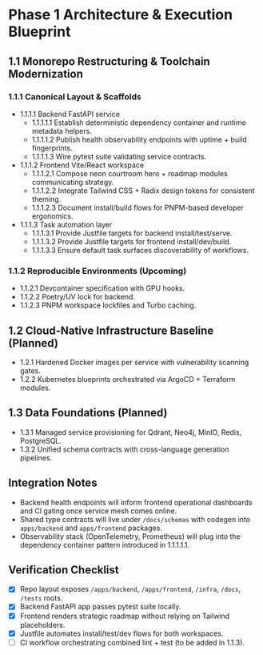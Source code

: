 # Phase 1 Architecture & Execution Blueprint

## 1.1 Monorepo Restructuring & Toolchain Modernization

### 1.1.1 Canonical Layout & Scaffolds

- 1.1.1.1 Backend FastAPI service
  - 1.1.1.1.1 Establish deterministic dependency container and runtime metadata helpers.
  - 1.1.1.1.2 Publish health observability endpoints with uptime + build fingerprints.
  - 1.1.1.1.3 Wire pytest suite validating service contracts.
- 1.1.1.2 Frontend Vite/React workspace
  - 1.1.1.2.1 Compose neon courtroom hero + roadmap modules communicating strategy.
  - 1.1.1.2.2 Integrate Tailwind CSS + Radix design tokens for consistent theming.
  - 1.1.1.2.3 Document install/build flows for PNPM-based developer ergonomics.
- 1.1.1.3 Task automation layer
  - 1.1.1.3.1 Provide Justfile targets for backend install/test/serve.
  - 1.1.1.3.2 Provide Justfile targets for frontend install/dev/build.
  - 1.1.1.3.3 Ensure default task surfaces discoverability of workflows.

### 1.1.2 Reproducible Environments (Upcoming)

- 1.1.2.1 Devcontainer specification with GPU hooks.
- 1.1.2.2 Poetry/UV lock for backend.
- 1.1.2.3 PNPM workspace lockfiles and Turbo caching.

## 1.2 Cloud-Native Infrastructure Baseline (Planned)

- 1.2.1 Hardened Docker images per service with vulnerability scanning gates.
- 1.2.2 Kubernetes blueprints orchestrated via ArgoCD + Terraform modules.

## 1.3 Data Foundations (Planned)

- 1.3.1 Managed service provisioning for Qdrant, Neo4j, MinIO, Redis, PostgreSQL.
- 1.3.2 Unified schema contracts with cross-language generation pipelines.

## Integration Notes

- Backend health endpoints will inform frontend operational dashboards and CI gating once service mesh comes online.
- Shared type contracts will live under `/docs/schemas` with codegen into `apps/backend` and `apps/frontend` packages.
- Observability stack (OpenTelemetry, Prometheus) will plug into the dependency container pattern introduced in 1.1.1.1.1.

## Verification Checklist

- [x] Repo layout exposes `/apps/backend`, `/apps/frontend`, `/infra`, `/docs`, `/tests` roots.
- [x] Backend FastAPI app passes pytest suite locally.
- [x] Frontend renders strategic roadmap without relying on Tailwind placeholders.
- [x] Justfile automates install/test/dev flows for both workspaces.
- [ ] CI workflow orchestrating combined lint + test (to be added in 1.1.3).
